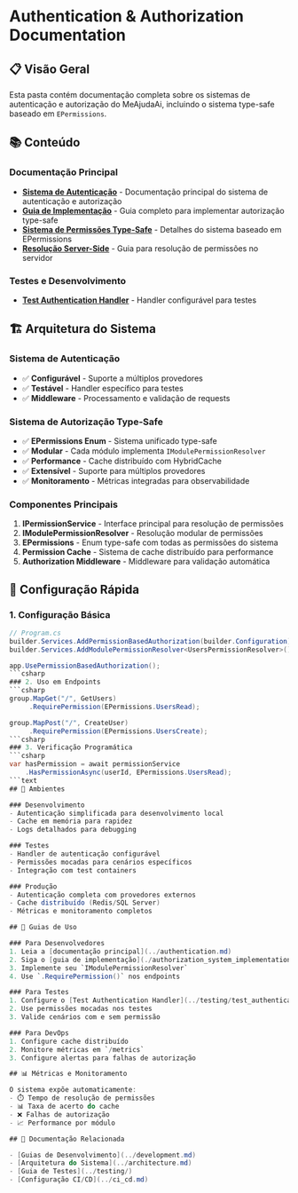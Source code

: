 # Authentication & Authorization Documentation

## 📋 Visão Geral

Esta pasta contém documentação completa sobre os sistemas de autenticação e autorização do MeAjudaAi, incluindo o sistema type-safe baseado em `EPermissions`.

## 📚 Conteúdo

### Documentação Principal
- **[Sistema de Autenticação](../authentication.md)** - Documentação principal do sistema de autenticação e autorização
- **[Guia de Implementação](./authorization_system_implementation.md)** - Guia completo para implementar autorização type-safe
- **[Sistema de Permissões Type-Safe](./type_safe_permissions_system.md)** - Detalhes do sistema baseado em EPermissions
- **[Resolução Server-Side](../server_side_permissions.md)** - Guia para resolução de permissões no servidor

### Testes e Desenvolvimento
- **[Test Authentication Handler](../testing/test_authentication_handler.md)** - Handler configurável para testes

## 🏗️ Arquitetura do Sistema

### Sistema de Autenticação
- ✅ **Configurável** - Suporte a múltiplos provedores
- ✅ **Testável** - Handler específico para testes
- ✅ **Middleware** - Processamento e validação de requests

### Sistema de Autorização Type-Safe
- ✅ **EPermissions Enum** - Sistema unificado type-safe
- ✅ **Modular** - Cada módulo implementa `IModulePermissionResolver`
- ✅ **Performance** - Cache distribuído com HybridCache
- ✅ **Extensível** - Suporte para múltiplos provedores
- ✅ **Monitoramento** - Métricas integradas para observabilidade

### Componentes Principais

1. **IPermissionService** - Interface principal para resolução de permissões
2. **IModulePermissionResolver** - Resolução modular de permissões
3. **EPermissions** - Enum type-safe com todas as permissões do sistema
4. **Permission Cache** - Sistema de cache distribuído para performance
5. **Authorization Middleware** - Middleware para validação automática

## 🚀 Configuração Rápida

### 1. Configuração Básica
```csharp
// Program.cs
builder.Services.AddPermissionBasedAuthorization(builder.Configuration);
builder.Services.AddModulePermissionResolver<UsersPermissionResolver>();

app.UsePermissionBasedAuthorization();
```csharp
### 2. Uso em Endpoints
```csharp
group.MapGet("/", GetUsers)
     .RequirePermission(EPermissions.UsersRead);

group.MapPost("/", CreateUser)
     .RequirePermission(EPermissions.UsersCreate);
```csharp
### 3. Verificação Programática
```csharp
var hasPermission = await permissionService
    .HasPermissionAsync(userId, EPermissions.UsersRead);
```text
## 🔧 Ambientes

### Desenvolvimento
- Autenticação simplificada para desenvolvimento local
- Cache em memória para rapidez
- Logs detalhados para debugging

### Testes
- Handler de autenticação configurável
- Permissões mocadas para cenários específicos
- Integração com test containers

### Produção
- Autenticação completa com provedores externos
- Cache distribuído (Redis/SQL Server)
- Métricas e monitoramento completos

## 📖 Guias de Uso

### Para Desenvolvedores
1. Leia a [documentação principal](../authentication.md)
2. Siga o [guia de implementação](./authorization_system_implementation.md)
3. Implemente seu `IModulePermissionResolver`
4. Use `.RequirePermission()` nos endpoints

### Para Testes
1. Configure o [Test Authentication Handler](../testing/test_authentication_handler.md)
2. Use permissões mocadas nos testes
3. Valide cenários com e sem permissão

### Para DevOps
1. Configure cache distribuído
2. Monitore métricas em `/metrics`
3. Configure alertas para falhas de autorização

## 📊 Métricas e Monitoramento

O sistema expõe automaticamente:
- ⏱️ Tempo de resolução de permissões
- 📊 Taxa de acerto do cache
- ❌ Falhas de autorização
- 📈 Performance por módulo

## 🔗 Documentação Relacionada

- [Guias de Desenvolvimento](../development.md)
- [Arquitetura do Sistema](../architecture.md)
- [Guia de Testes](../testing/)
- [Configuração CI/CD](../ci_cd.md)